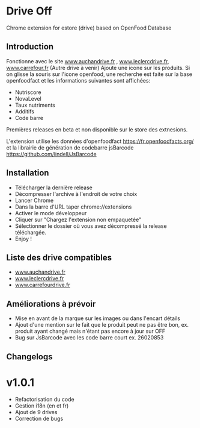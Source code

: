 # Drive Off
Chrome extension for estore (drive) based on OpenFood Database

## Introduction
Fonctionne avec le site www.auchandrive.fr , www.leclercdrive.fr, www.carrefour.fr (Autre drive à venir)  Ajoute une icone sur les produits. Si on glisse la souris sur l'icone openfood, une recherche est faite sur la base openfoodfact et les informations suivantes sont affichées:
* Nutriscore
* NovaLevel
* Taux nutriments
* Additifs
* Code barre

Premières releases en beta et non disponible sur le store des extnesions.

L'extension utilise les données d'openfoodfact https://fr.openfoodfacts.org/ et la librairie de génération de codebarre jsBarcode https://github.com/lindell/JsBarcode

## Installation
* Télécharger la dernière release
* Décompresser l'archive à l'endroit de votre choix
* Lancer Chrome
* Dans la barre d'URL taper chrome://extensions
* Activer le mode développeur
* Cliquer sur "Chargez l'extension non empaquetée"
* Sélectionner le dossier où vous avez décompressé la release téléchargée.
* Enjoy !

## Liste des drive compatibles
* www.auchandrive.fr
* www.leclercdrive.fr
* www.carrefourdrive.fr


## Améliorations à prévoir
* Mise en avant de la marque sur les images ou dans l'encart détails
* Ajout d'une mention sur le fait que le produit peut ne pas être bon, ex. produit ayant changé mais n'étant pas encore à jour sur OFF
* Bug sur JsBarcode avec les code barre court ex. 26020853

## Changelogs

# v1.0.1
* Refactorisation du code
* Gestion i18n (en et fr)
* Ajout de 9 drives
* Correction de bugs
